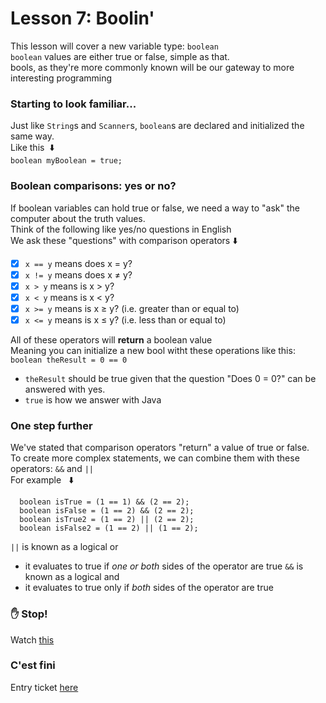 # Lesson 7: Boolin'
This lesson will cover a new variable type: `boolean`\
`boolean` values are either true or false, simple as that.\
bools, as they're more commonly known will be our gateway to more interesting programming

### Starting to look familiar...
Just like `String`s and `Scanner`s, `boolean`s are declared and initialized the same way.\
Like this &nbsp;:arrow_down:\
`boolean myBoolean = true;`

### Boolean comparisons: yes or no?
If boolean variables can hold true or false, we need a way to "ask" the computer about the truth values.\
Think of the following like yes/no questions in English\
We ask these "questions" with comparison operators&nbsp;:arrow_down:
  - [x] `x == y` means does x = y?
  - [x] `x != y` means does x ≠ y?
  - [x] `x > y` means is x > y?
  - [x] `x < y` means is x < y?
  - [x] `x >= y` means is x ≥ y? (i.e. greater than or equal to)
  - [x] `x <= y` means is x ≤ y? (i.e. less than or equal to)
  
All of these operators will **return** a boolean value\
Meaning you can initialize a new bool witht these operations like this: `boolean theResult = 0 == 0`
  - `theResult` should be true given that the question "Does 0 = 0?" can be answered with yes.
  - `true` is how we answer with Java

### One step further
We've stated that comparison operators "return" a value of true or false.\
To create more complex statements, we can combine them with these operators: `&&` and `||`\
For example &nbsp; :arrow_down:
```
  boolean isTrue = (1 == 1) && (2 == 2);
  boolean isFalse = (1 == 2) && (2 == 2);
  boolean isTrue2 = (1 == 2) || (2 == 2);
  boolean isFalse2 = (1 == 2) || (1 == 2);
```
`||` is known as a logical or
  - it evaluates to true if _one or both_ sides of the operator are true
`&&` is known as a logical and 
  - it evaluates to true only if _both_ sides of the operator are true

### :hand:&nbsp;Stop!
Watch [this](https://youtube.com)

### C'est fini
Entry ticket [here]()


  
